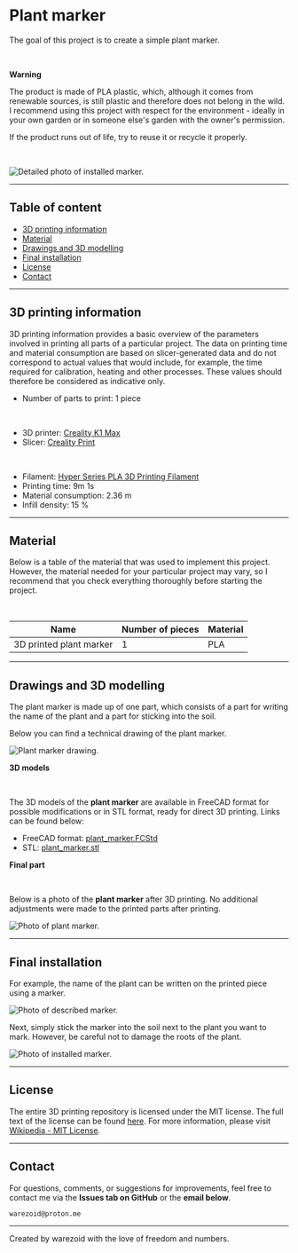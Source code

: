 # Plant marker
The goal of this project is to create a simple plant marker.

<br>

**Warning**

The product is made of PLA plastic, which, although it comes from renewable sources, is still plastic and therefore does not belong in the wild. I recommend using this project with respect for the environment - ideally in your own garden or in someone else's garden with the owner's permission.

If the product runs out of life, try to reuse it or recycle it properly.

<br>

![Detailed photo of installed marker.](./img/installed_marker_photo_2.jpg)

---





## Table of content
- [3D printing information](#3d-printing-information)
- [Material](#material)
- [Drawings and 3D modelling](#drawings-and-3d-modelling)
- [Final installation](#final-installation)
- [License](#license)
- [Contact](#contact)

---





## 3D printing information
3D printing information provides a basic overview of the parameters involved in printing all parts of a particular project. The data on printing time and material consumption are based on slicer-generated data and do not correspond to actual values that would include, for example, the time required for calibration, heating and other processes. These values should therefore be considered as indicative only.

- Number of parts to print: 1 piece

<br>

- 3D printer: [Creality K1 Max](https://www.creality.com/products/creality-k1-max-3d-printer)
- Slicer: [Creality Print](https://www.creality.com/pages/download-software)

<br>

- Filament: [Hyper Series PLA 3D Printing Filament](https://store.creality.com/products/hyper-series-pla-3d-printing-filament-1kg?variant=f5519251-fe97-4b57-9f1d-16ec93b94b97)
- Printing time: 9m 1s
- Material consumption: 2.36 m
- Infill density: 15 %

---





## Material
Below is a table of the material that was used to implement this project. However, the material needed for your particular project may vary, so I recommend that you check everything thoroughly before starting the project.

<br>

| Name | Number of pieces | Material
|-----------|-----------|-----------|
| 3D printed plant marker | 1 | PLA |

---





## Drawings and 3D modelling
The plant marker is made up of one part, which consists of a part for writing the name of the plant and a part for sticking into the soil.

Below you can find a technical drawing of the plant marker.

![Plant marker drawing.](./drawings/plant_marker_drawing.svg)


**3D models**

<br>

The 3D models of the **plant marker** are available in FreeCAD format for possible modifications or in STL format, ready for direct 3D printing. Links can be found below:

- FreeCAD format: [plant_marker.FCStd](./3d/freecad/plant_marker.FCStd)
- STL: [plant_marker.stl](./3d/stl/plant_marker.stl)


**Final part**

<br>

Below is a photo of the **plant marker** after 3D printing. No additional adjustments were made to the printed parts after printing.

![Photo of plant marker.](./img/blank_marker_photo.jpg)

---





## Final installation
For example, the name of the plant can be written on the printed piece using a marker.

![Photo of described marker.](./img/described_marker_photo.jpg)

Next, simply stick the marker into the soil next to the plant you want to mark. However, be careful not to damage the roots of the plant.

![Photo of installed marker.](./img/installed_marker_photo_1.jpg)

---





## License
The entire 3D printing repository is licensed under the MIT license. The full text of the license can be found [here](../../LICENSE.md). For more information, please visit [Wikipedia - MIT License](https://en.wikipedia.org/wiki/MIT_License).

---





## Contact
For questions, comments, or suggestions for improvements, feel free to contact me via the **Issues tab on GitHub** or the **email below**.

```
warezoid@proton.me
```

---





Created by warezoid with the love of freedom and numbers.